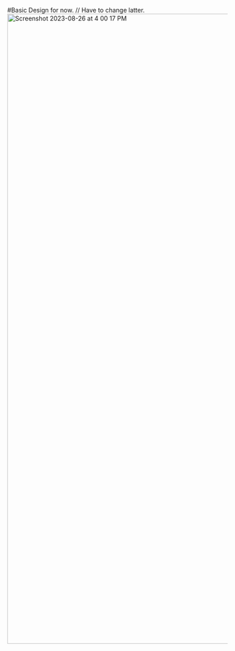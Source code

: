 
#Basic Design for now.  // Have to change latter.
<img width="1440" alt="Screenshot 2023-08-26 at 4 00 17 PM" src="https://github.com/Itsayush30/The-Food-App/assets/90981890/1173964a-ca5b-42ad-a2c9-7438de4c352e">
